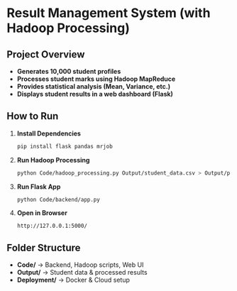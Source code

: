 # Result Management System (with Hadoop Processing)

## Project Overview
- **Generates 10,000 student profiles**
- **Processes student marks using Hadoop MapReduce**
- **Provides statistical analysis (Mean, Variance, etc.)**
- **Displays student results in a web dashboard (Flask)**

## How to Run
1. **Install Dependencies**
   ```bash
   pip install flask pandas mrjob
   ```
2. **Run Hadoop Processing**
   ```bash
   python Code/hadoop_processing.py Output/student_data.csv > Output/processed_results.txt
   ```
3. **Run Flask App**
   ```bash
   python Code/backend/app.py
   ```
4. **Open in Browser**
   ```
   http://127.0.0.1:5000/
   ```

## Folder Structure
- **Code/** → Backend, Hadoop scripts, Web UI
- **Output/** → Student data & processed results
- **Deployment/** → Docker & Cloud setup

